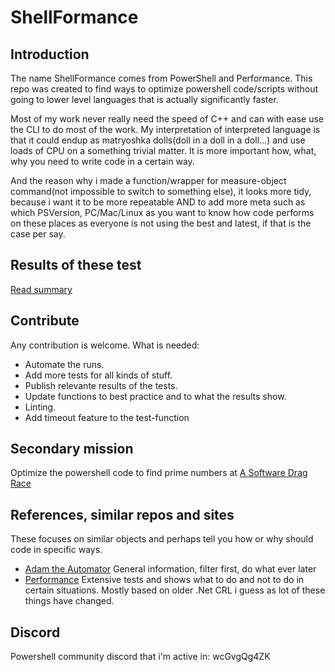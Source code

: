 # ShellFormance

## Introduction

The name ShellFormance comes from PowerShell and Performance.
This repo was created to find ways to optimize powershell code/scripts without going to lower level languages that is actually significantly faster.

Most of my work never really need the speed of C++ and can with ease use the CLI to do most of the work.
My interpretation of interpreted language is that it could endup as matryoshka dolls(doll in a doll in a doll...) and use loads of CPU on a something trivial matter.
It is more important how, what, why you need to write code in a certain way.

And the reason why i made a function/wrapper for measure-object command(not impossible to switch to something else), it looks more tidy, because i want it to be more repeatable AND to add more meta such as which PSVersion, PC/Mac/Linux as you want to know how code performs on these places as everyone is not using the best and latest, if that is the case per say.

## Results of these test
[Read summary](/Docs/index.md)

## Contribute

Any contribution is welcome.
What is needed:
* Automate the runs.
* Add more tests for all kinds of stuff.
* Publish relevante results of the tests.
* Update functions to best practice and to what the results show.
* Linting.
* Add timeout feature to the test-function

## Secondary mission

Optimize the powershell code to find prime numbers at
[A Software Drag Race](https://github.com/PlummersSoftwareLLC/Primes)

## References, similar repos and sites

These focuses on similar objects and perhaps tell you how or why should code in specific ways.

* [Adam the Automator](https://adamtheautomator.com/powershell-speed/)
  General information, filter first, do what ever later
* [Performance](https://powershell.one/tricks/performance/pipeline)
   Extensive tests and shows what to do and not to do in certain situations. Mostly based on older .Net CRL i guess as lot of these things have changed.

## Discord

Powershell community discord that i'm active in: wcGvgQg4ZK
